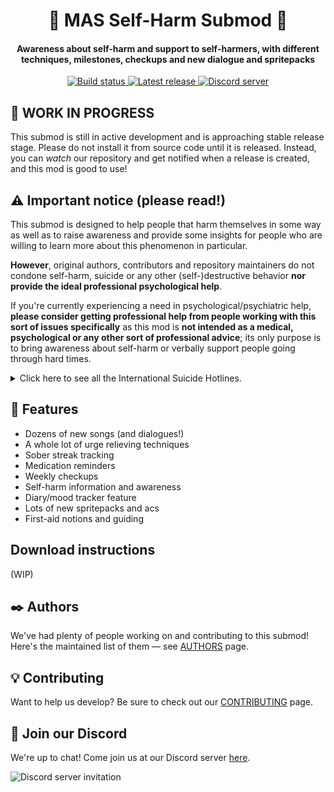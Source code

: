 <h1 align="center">💛 MAS Self-Harm Submod 💛</h1>
<h4 align="center">Awareness about self-harm and support to self-harmers, with different
techniques, milestones, checkups and new dialogue and spritepacks</h3>
<p align="center">
  <a href="https://github.com/my-otter-self/monika_selfharm/actions/workflows/lint-on-push.yml">
    <img alt="Build status" src="https://img.shields.io/github/workflow/status/my-otter-self/monika_selfharm/Lint%20source%20tree%20on%20push/main">
  </a>
  <a href="https://github.com/my-otter-self/monika_selfharm/releases/latest">
    <img alt="Latest release" src="https://img.shields.io/github/v/release/my-otter-self/monika_selfharm">
  </a>
  <a href="https://mon.icu/discord">
    <img alt="Discord server" src="https://discordapp.com/api/guilds/970747033071804426/widget.png?style=shield">
  </a>
</p>

## 🚨 WORK IN PROGRESS

This submod is still in active development and is approaching stable
release stage. Please do not install it from source code until it is
released. Instead, you can *watch* our repository and get notified
when a release is created, and this mod is good to use!


## ⚠️ Important notice (please read!)

This submod is designed to help people that harm themselves in some way
as well as to raise awareness and provide some insights for people who are
willing to learn more about this phenomenon in particular.

**However**, original authors, contributors and repository maintainers
do not condone self-harm, suicide or any other (self-)destructive behavior
**nor provide the ideal professional psychological help**.

If you're currently experiencing a need in psychological/psychiatric help,
**please consider getting professional help from people working with this
sort of issues specifically** as this mod is **not intended as a medical,
psychological or any other sort of professional advice**; its only purpose
is to bring awareness about self-harm or verbally support people
going through hard times.

<details>
<summary>Click here to see all the International Suicide Hotlines. </summary>

| Country                          | Emergency | Crisis line                                                                                 |
|----------------------------------|-----------|---------------------------------------------------------------------------------------------|
| Algeria                          | 34342, 43 | 0021 3983 2000 58                                                                           |
| Argentina                        | 911       | 135                                                                                         |
| Armenia                          | 911, 112  | (2) 538194                                                                                  |
| Australia                        | 000       | 131114                                                                                      |
| Austria                          | 112       | 142, 147 (for youth)                                                                        |
| Bahamas                          | 911       | (2) 322-2763                                                                                |
| Bahrain                          | 999       |                                                                                             |
| Bangladesh                       | 999       |                                                                                             |
| Barbados                         | 911       | (246) 4299999                                                                               |
| Belgium                          | 112       | 1813                                                                                        |
| Bolivia                          | 911       | 3911270                                                                                     |
| Bosnia & Herzegovina             |           | 080 05 03 05                                                                                |
| Botswana                         | 911       | +2673911270                                                                                 |
| Brazil                           | 188       |                                                                                             |
| Bulgaria                         | 112       | 0035 9249 17 223                                                                            |
| Canada                           | 911       | 1 (833) 456 4566                                                                            |
| China                            | 110       | 800-810-1117                                                                                |
| Colombia                         |           | 1(00 57 5) 372 27 27 (24/7 Helpline in Baranquilla), (57-1) 323 24 25 (24/7 Hotline Bogota) |
| Croatia                          | 112       |                                                                                             |
| Cyprus                           | 112       | 8000 7773                                                                                   |
| Czech Republic                   | 112       |                                                                                             |
| Denmark                          | 112       | 4570201201                                                                                  |
| Egypt                            | 122       | 131114                                                                                      |
| Estonia                          | 112       | 3726558088, 3726555688 (in Russian)                                                         |
| Ethiopia                         | 911       |                                                                                             |
| Finland                          | 112       | 010 195 202                                                                                 |
| France                           | 112       | 0145394000                                                                                  |
| Germany                          | 112       | 08001810771                                                                                 |
| Ghana                            | 999       | 2332 444 71279                                                                              |
| Greece                           | 1018      |                                                                                             |
| Guyana                           | 999       | 223-0001                                                                                    |
| Holland                          |           | 09000767                                                                                    |
| Hong Kong                        | 999       | 852 2382 0000                                                                               |
| Hungary                          | 112       | 116123                                                                                      |
| India                            | 112       | 8888817666                                                                                  |
| Indonesia                        | 112       | 1-800-273-8255                                                                              |
| Iran                             | 110       | 1480                                                                                        |
| Ireland                          | 116123    | +4408457909090                                                                              |
| Israel                           | 100       | 1201                                                                                        |
| Italy                            | 112       | 800860022                                                                                   |
| Jamaica                          |           | 1-888-429-KARE (5273)                                                                       |
| Japan                            | 110       | 810352869090                                                                                |
| Jordan                           | 911       | 110                                                                                         |
| Kenya                            | 999       | 722178177                                                                                   |
| Kuwait                           | 112       | 94069304                                                                                    |
| Latvia                           | 113       | 371 67222922                                                                                |
| Lebanon                          |           | 1564                                                                                        |
| Liberia                          | 911       | 6534308                                                                                     |
| Luxembourg                       | 112       | 352 45 45 45                                                                                |
| Malaysia                         | 999       | (06) 2842500                                                                                |
| Malta                            |           | 179                                                                                         |
| Mauritius                        | 112       | +230 800 93 93                                                                              |
| Mexico                           | 911       | 5255102550                                                                                  |
| Netherlands                      | 112       | 900 0113                                                                                    |
| New Zealand                      | 111       | 1737                                                                                        |
| Nigeria                          |           | 234 8092106493                                                                              |
| Norway                           | 112       | +4781533300                                                                                 |
| Pakistan                         | 115       |                                                                                             |
| Philippines                      | 911       | 028969191                                                                                   |
| Poland                           | 112       | 5270000                                                                                     |
| Portugal                         | 112       | 21 854 07 40, 8 96 898 21 50                                                                |
| Qatar                            | 999       |                                                                                             |
| Romania                          | 112       | 0800 801200                                                                                 |
| Russia                           | 112       | 0078202577577                                                                               |
| Saint Vincent and the Grenadines |           | 9784 456 1044                                                                               |
| Saudi Arabia                     | 112       |                                                                                             |
| Serbia                           |           | (+381) 21-6623-393                                                                          |
| Singapore                        | 999       | 1 800 2214444                                                                               |
| Spain                            | 112       | 914590050                                                                                   |
| South Africa                     | 10111     | 0514445691                                                                                  |
| South Korea                      | 112       | (02) 7158600                                                                                |
| Sri Lanka                        |           | 011 057 2222662                                                                             |
| Sudan                            |           | (249) 11-555-253                                                                            |
| Sweden                           | 112       | 46317112400                                                                                 |
| Switzerland                      | 112       | 143                                                                                         |
| Tanzania                         | 112       |                                                                                             |
| Thailand                         |           | (02) 713-6793                                                                               |
| Tonga                            |           | 23000                                                                                       |
| Trinidad and Tobago              |           | (868) 645 2800                                                                              |
| Tunisia                          | 197       |                                                                                             |
| Turkey                           | 112       |                                                                                             |
| Uganda                           | 112       | 0800 21 21 21                                                                               |
| United Arab Emirates             |           | 800 46342                                                                                   |
| United Kingdom                   | 112       | 0800 689 5652                                                                               |
| United States                    | 911       | (800) 273-8255                                                                              |
| Zambia                           | 999       | +260960264040                                                                               |
| Zimbabwe                         | 999       | 080 12 333 333                                                                              |
</details>


## 🌟 Features

  * Dozens of new songs (and dialogues!)
  * A whole lot of urge relieving techniques
  * Sober streak tracking
  * Medication reminders
  * Weekly checkups
  * Self-harm information and awareness
  * Diary/mood tracker feature
  * Lots of new spritepacks and acs
  * First-aid notions and guiding

## Download instructions

(WIP)

## ✒️ Authors

We've had plenty of people working on and contributing to this submod! Here's the maintained list of them — see [AUTHORS](AUTHORS.md) page.


## 💡 Contributing

Want to help us develop? Be sure to check out our [CONTRIBUTING](CONTRIBUTING.md) page.


## 💬 Join our Discord

We're up to chat! Come join us at our Discord server [here](https://mon.icu/discord).

![Discord server invitation](https://discordapp.com/api/guilds/970747033071804426/widget.png?style=banner3)
